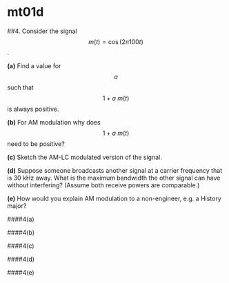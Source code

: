 # mt01d

##4.
Consider the signal $$m(t)=\cos{(2π100t)}$$.

**(a)** Find a value for $$a$$ such that $$1+a\:m(t)$$ is always positive.

**(b)** For AM modulation why does $$1+a\:m(t)$$ need to be positive?

**(c)** Sketch the AM-LC modulated version of the signal.

**(d)** Suppose someone broadcasts another signal at a carrier frequency that is 30 kHz away. What is the maximum bandwidth the other signal can have without interfering? (Assume both receive powers are comparable.)

**(e)** How would you explain AM modulation to a non-engineer, e.g. a History major?


####4(a)


####4(b)


####4(c)


####4(d)


####4(e)